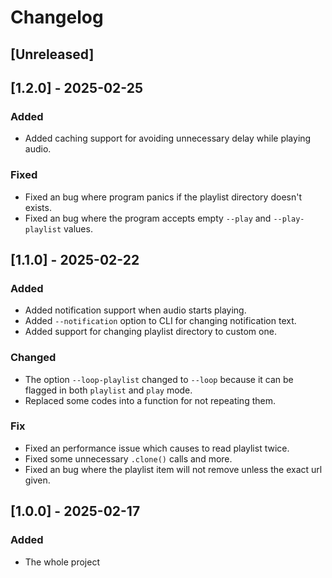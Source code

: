 # Changelog
## [Unreleased]

## [1.2.0] - 2025-02-25
### Added
- Added caching support for avoiding unnecessary delay while playing audio.

### Fixed
- Fixed an bug where program panics if the playlist directory doesn't exists.
- Fixed an bug where the program accepts empty `--play` and `--play-playlist` values.

## [1.1.0] - 2025-02-22
### Added
- Added notification support when audio starts playing.
- Added `--notification` option to CLI for changing notification text.
- Added support for changing playlist directory to custom one.

### Changed
- The option `--loop-playlist` changed to `--loop` because it can be flagged in both `playlist` and `play` mode.
- Replaced some codes into a function for not repeating them.

### Fix
- Fixed an performance issue which causes to read playlist twice.
- Fixed some unnecessary `.clone()` calls and more.
- Fixed an bug where the playlist item will not remove unless the exact url given.

## [1.0.0] - 2025-02-17
### Added
- The whole project
